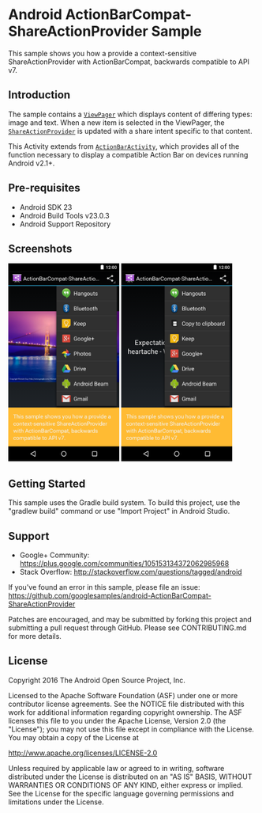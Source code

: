 
Android ActionBarCompat-ShareActionProvider Sample
===================================

This sample shows you how a provide a context-sensitive ShareActionProvider with
ActionBarCompat, backwards compatible to API v7.

Introduction
------------

The sample contains a [`ViewPager`][1] which displays content of differing types: image and
text. When a new item is selected in the ViewPager, the [`ShareActionProvider`][2] is updated with
a share intent specific to that content.

This Activity extends from [`ActionBarActivity`][3], which provides all of the function
necessary to display a compatible Action Bar on devices running Android v2.1+.

[1]: http://developer.android.com/reference/android/support/v4/view/ViewPager.html
[2]: http://developer.android.com/reference/android/widget/ShareActionProvider.html
[3]: https://developer.android.com/reference/android/support/v7/app/ActionBarActivity.html

Pre-requisites
--------------

- Android SDK 23
- Android Build Tools v23.0.3
- Android Support Repository

Screenshots
-------------

<img src="screenshots/1-image.png" height="400" alt="Screenshot"/> <img src="screenshots/2-text.png" height="400" alt="Screenshot"/> 

Getting Started
---------------

This sample uses the Gradle build system. To build this project, use the
"gradlew build" command or use "Import Project" in Android Studio.

Support
-------

- Google+ Community: https://plus.google.com/communities/105153134372062985968
- Stack Overflow: http://stackoverflow.com/questions/tagged/android

If you've found an error in this sample, please file an issue:
https://github.com/googlesamples/android-ActionBarCompat-ShareActionProvider

Patches are encouraged, and may be submitted by forking this project and
submitting a pull request through GitHub. Please see CONTRIBUTING.md for more details.

License
-------

Copyright 2016 The Android Open Source Project, Inc.

Licensed to the Apache Software Foundation (ASF) under one or more contributor
license agreements.  See the NOTICE file distributed with this work for
additional information regarding copyright ownership.  The ASF licenses this
file to you under the Apache License, Version 2.0 (the "License"); you may not
use this file except in compliance with the License.  You may obtain a copy of
the License at

http://www.apache.org/licenses/LICENSE-2.0

Unless required by applicable law or agreed to in writing, software
distributed under the License is distributed on an "AS IS" BASIS, WITHOUT
WARRANTIES OR CONDITIONS OF ANY KIND, either express or implied.  See the
License for the specific language governing permissions and limitations under
the License.
